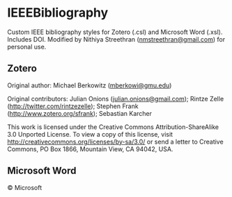 ﻿# IEEEBibliography
Custom IEEE bibliography styles for Zotero (.csl) and Microsoft Word (.xsl). Includes DOI. Modified by Nithiya Streethran (nmstreethran@gmail.com) for personal use.

## Zotero 
Original author: Michael Berkowitz (mberkowi@gmu.edu)

Original contributors: Julian Onions (julian.onions@gmail.com); Rintze Zelle (http://twitter.com/rintzezelle); Stephen Frank (http://www.zotero.org/sfrank); Sebastian Karcher

This work is licensed under the Creative Commons Attribution-ShareAlike 3.0 Unported License. To view a copy of this license, visit http://creativecommons.org/licenses/by-sa/3.0/ or send a letter to Creative Commons, PO Box 1866, Mountain View, CA 94042, USA.

## Microsoft Word
© Microsoft
